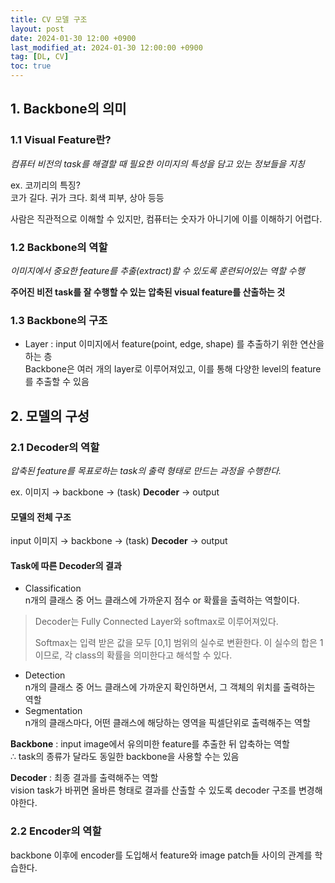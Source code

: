 ```yaml
---
title: CV 모델 구조
layout: post
date: 2024-01-30 12:00 +0900
last_modified_at: 2024-01-30 12:00:00 +0900
tag: [DL, CV]
toc: true
---
```


## 1. Backbone의 의미

### 1.1 Visual Feature란?

*컴퓨터 비전의 task를 해결할 때 필요한 이미지의 특성을 담고 있는 정보들을 지칭*

ex. 코끼리의 특징?<br>
코가 길다. 귀가 크다. 회색 피부, 상아 등등

사람은 직관적으로 이해할 수 있지만, 컴퓨터는 숫자가 아니기에 이를 이해하기 어렵다.

### 1.2 Backbone의 역할

*이미지에서 중요한 feature를 추출(extract)할 수 있도록 훈련되어있는 역할 수행*

**주어진 비전 task를 잘 수행할 수 있는 압축된 visual feature를 산출하는 것**

### 1.3 Backbone의 구조

* Layer : input 이미지에서 feature(point, edge, shape) 를 추출하기 위한 연산을 하는 층<br>
Backbone은 여러 개의 layer로 이루어져있고, 이를 통해 다양한 level의 feature를 추출할 수 있음

## 2. 모델의 구성

### 2.1 Decoder의 역할

*압축된 feature를 목표로하는 task의 출력 형태로 만드는 과정을 수행한다.*

ex. 이미지 $\rightarrow$ backbone $\rightarrow$ (task) **Decoder** $\rightarrow$ output

#### 모델의 전체 구조

input 이미지 $\rightarrow$ backbone $\rightarrow$ (task) **Decoder** $\rightarrow$ output

#### Task에 따른 Decoder의 결과

* Classification<br>
n개의 클래스 중 어느 클래스에 가까운지 점수 or 확률을 출력하는 역할이다.

> Decoder는 Fully Connected Layer와 softmax로 이루어져있다.
>
>Softmax는 입력 받은 값을 모두 [0,1] 범위의 실수로 변환한다. 이 실수의 합은 1이므로, 각 class의 확률을 의미한다고 해석할 수 있다.

* Detection<br>
n개의 클래스 중 어느 클래스에 가까운지 확인하면서, 그 객체의 위치를 출력하는 역할
* Segmentation<br>
n개의 클래스마다, 어떤 클래스에 해당하는 영역을 픽셀단위로 출력해주는 역할

**Backbone** : input image에서 유의미한 feature를 추출한 뒤 압축하는 역할<br>
$\therefore$ task의 종류가 달라도 동일한 backbone을 사용할 수는 있음

**Decoder** : 최종 결과를 출력해주는 역할<br>
vision task가 바뀌면 올바른 형태로 결과를 산출할 수 있도록 decoder 구조를 변경해야한다.

### 2.2 Encoder의 역할

backbone 이후에 encoder를 도입해서 feature와 image patch들 사이의 관계를 학습한다.